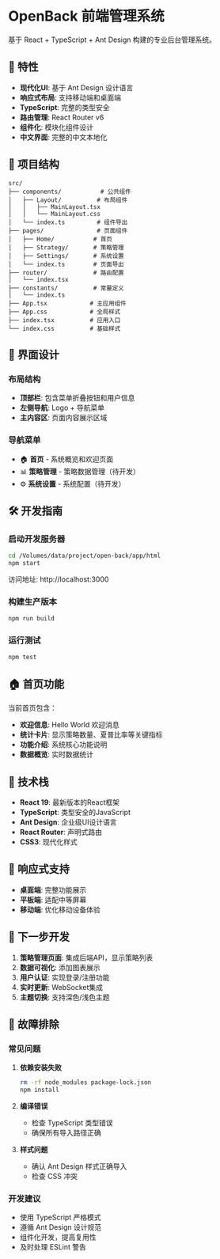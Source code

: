 # OpenBack 前端管理系统

基于 React + TypeScript + Ant Design 构建的专业后台管理系统。

## 🚀 特性

- **现代化UI**: 基于 Ant Design 设计语言
- **响应式布局**: 支持移动端和桌面端
- **TypeScript**: 完整的类型安全
- **路由管理**: React Router v6
- **组件化**: 模块化组件设计
- **中文界面**: 完整的中文本地化

## 📁 项目结构

```
src/
├── components/           # 公共组件
│   ├── Layout/          # 布局组件
│   │   ├── MainLayout.tsx
│   │   └── MainLayout.css
│   └── index.ts         # 组件导出
├── pages/               # 页面组件
│   ├── Home/           # 首页
│   ├── Strategy/       # 策略管理
│   ├── Settings/       # 系统设置
│   └── index.ts        # 页面导出
├── router/             # 路由配置
│   └── index.tsx
├── constants/          # 常量定义
│   └── index.ts
├── App.tsx            # 主应用组件
├── App.css            # 全局样式
├── index.tsx          # 应用入口
└── index.css          # 基础样式
```

## 🎨 界面设计

### 布局结构
- **顶部栏**: 包含菜单折叠按钮和用户信息
- **左侧导航**: Logo + 导航菜单
- **主内容区**: 页面内容展示区域

### 导航菜单
- 🏠 **首页** - 系统概览和欢迎页面
- 📊 **策略管理** - 策略数据管理（待开发）
- ⚙️ **系统设置** - 系统配置（待开发）

## 🛠️ 开发指南

### 启动开发服务器
```bash
cd /Volumes/data/project/open-back/app/html
npm start
```

访问地址: http://localhost:3000

### 构建生产版本
```bash
npm run build
```

### 运行测试
```bash
npm test
```

## 🏠 首页功能

当前首页包含：
- **欢迎信息**: Hello World 欢迎消息
- **统计卡片**: 显示策略数量、夏普比率等关键指标
- **功能介绍**: 系统核心功能说明
- **数据概览**: 实时数据统计

## 🔧 技术栈

- **React 19**: 最新版本的React框架
- **TypeScript**: 类型安全的JavaScript
- **Ant Design**: 企业级UI设计语言
- **React Router**: 声明式路由
- **CSS3**: 现代化样式

## 📱 响应式支持

- **桌面端**: 完整功能展示
- **平板端**: 适配中等屏幕
- **移动端**: 优化移动设备体验

## 🎯 下一步开发

1. **策略管理页面**: 集成后端API，显示策略列表
2. **数据可视化**: 添加图表展示
3. **用户认证**: 实现登录/注册功能
4. **实时更新**: WebSocket集成
5. **主题切换**: 支持深色/浅色主题

## 🐛 故障排除

### 常见问题

1. **依赖安装失败**
   ```bash
   rm -rf node_modules package-lock.json
   npm install
   ```

2. **编译错误**
   - 检查 TypeScript 类型错误
   - 确保所有导入路径正确

3. **样式问题**
   - 确认 Ant Design 样式正确导入
   - 检查 CSS 冲突

### 开发建议

- 使用 TypeScript 严格模式
- 遵循 Ant Design 设计规范
- 组件化开发，提高复用性
- 及时处理 ESLint 警告
